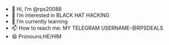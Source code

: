 - 👋 Hi, I’m @rps20088
- 👀 I’m interested in BLACK HAT HACKING
- 🌱 I’m currently learning 
- 📫 How to reach me: MY TELEGRAM USERNAME-@RPSDEALS
- 😄 Pronouns:HE/HIM

<!---
rps20088/rps20088 is a ✨ special ✨ repository because its `README.md` (this file) appears on your GitHub profile.
You can click the Preview link to take a look at your changes.
--->
